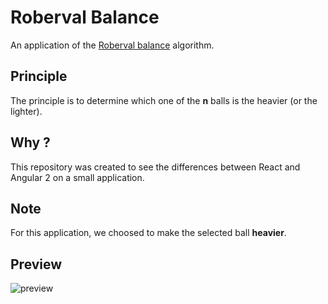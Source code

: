 # Roberval Balance

An application of the [Roberval balance](https://en.wikipedia.org/wiki/Roberval_balance) algorithm.

## Principle

The principle is to determine which one of the __n__ balls is the heavier (or the lighter).

## Why ?

This repository was created to see the differences between React and Angular 2 on a small application.

## Note

For this application, we choosed to make the selected ball __heavier__.



## Preview

![preview](https://cloud.githubusercontent.com/assets/6444106/22700228/2e3b3d7e-ed5a-11e6-877d-0cab38bc256d.PNG)
